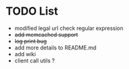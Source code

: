 # TODO List

- modified legal url check regular expression
- ~~add memcached support~~
- ~~log print bug~~
- add more details to README.md
- add wiki
- client call utils ?